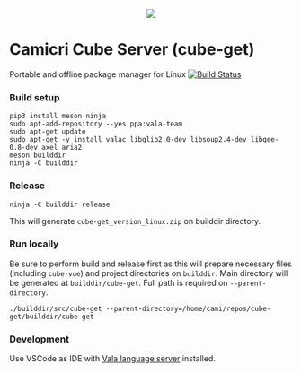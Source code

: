 <p align="center">
<img src="https://camicri.github.io/camicri-cube/_media/cubelogo.png">
</p>

# Camicri Cube Server (cube-get)
Portable and offline package manager for Linux
[![Build Status](https://travis-ci.com/camicri/cube-get.svg?branch=master)](https://travis-ci.com/camicri/cube-get)

### Build setup
```
pip3 install meson ninja
sudo apt-add-repository --yes ppa:vala-team
sudo apt-get update
sudo apt-get -y install valac libglib2.0-dev libsoup2.4-dev libgee-0.8-dev axel aria2
meson builddir
ninja -C builddir
```
### Release
```
ninja -C builddir release
```

This will generate `cube-get_version_linux.zip` on builddir directory.

### Run locally
Be sure to perform build and release first as this will prepare necessary files (including `cube-vue`) and project directories on `builddir`.
Main directory will be generated at `builddir/cube-get`. Full path is required on `--parent-directory`.
```
./builddir/src/cube-get --parent-directory=/home/cami/repos/cube-get/builddir/cube-get
```

### Development
Use VSCode as IDE with [Vala language server](https://marketplace.visualstudio.com/items?itemName=philippejer.vala-language-client&ssr=false#overview) installed.
